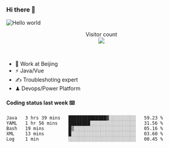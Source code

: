 ### Hi there 👋

<img src="https://raw.githubusercontent.com/sagar-viradiya/sagar-viradiya/master/resources/banner.png" alt="Hello world">
<p align="center"> 
  Visitor count<br/>
  <img src="https://profile-counter.glitch.me/youszoe/count.svg" />
</p>
<br/>

- 🍻 Work at Beijing 
- ⚡  Java/Vue
- ✍️  Troubleshoting expert
- ♟  Devops/Power Platform 

#### Coding status last week ⌨️

<!--START_SECTION:waka-->
```text
Java   3 hrs 39 mins   ██████████████▓░░░░░░░░░░   59.23 % 
YAML   1 hr 56 mins    ████████░░░░░░░░░░░░░░░░░   31.56 % 
Bash   19 mins         █▒░░░░░░░░░░░░░░░░░░░░░░░   05.16 % 
XML    13 mins         █░░░░░░░░░░░░░░░░░░░░░░░░   03.60 % 
Log    1 min           ░░░░░░░░░░░░░░░░░░░░░░░░░   00.45 % 
```
<!--END_SECTION:waka-->

<br/>
<center><img src="http://ghchart.rshah.org/409ba5/yousazoe" alt="" /></center>


